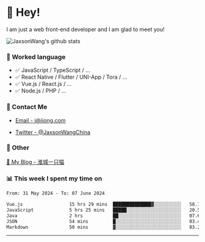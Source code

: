 # 👋 Hey!

I am just a web front-end developer and I am glad to meet you!

![JaxsonWang's github stats](https://github-readme-stats.vercel.app/api?username=JaxsonWang&&show_icons=true&&title_color=1abc9c&&icon_color=1abc9c)


### 📝 Worked language

- ✅ JavaScript / TypeScript / ...
- ✅ React Native / Flutter / UNI-App / Tora / ...
- ✅ Vue.js / React.js / ...
- ✅ Node.js / PHP / ...

### 📮 Contact Me

- [Email - i@iiong.com](mailto:i@iiong.com)

- [Twitter - @JaxsonWangChina](https://twitter.com/JaxsonWangChina)

### 🤪 Other

[📌 My Blog - 淮城一只猫](https://iiong.com)

### 📊 This week I spent my time on

<!--START_SECTION:waka-->

```txt
From: 31 May 2024 - To: 07 June 2024

Vue.js                 15 hrs 29 mins  ██████████████▓░░░░░░░░░░   58.77 %
JavaScript             5 hrs 25 mins   █████░░░░░░░░░░░░░░░░░░░░   20.58 %
Java                   2 hrs           ██░░░░░░░░░░░░░░░░░░░░░░░   07.60 %
JSON                   54 mins         █░░░░░░░░░░░░░░░░░░░░░░░░   03.43 %
Markdown               50 mins         ▓░░░░░░░░░░░░░░░░░░░░░░░░   03.20 %
```

<!--END_SECTION:waka-->

---
